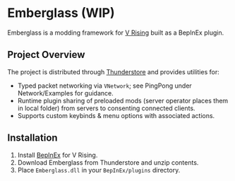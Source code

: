 # Emberglass (WIP)

Emberglass is a modding framework for [V Rising](https://playvrising.com/) built as a BepInEx plugin.

## Project Overview

The project is distributed through [Thunderstore][thunderstore] and provides utilities for:

* Typed packet networking via `VNetwork`; see PingPong under Network/Examples for guidance.
* Runtime plugin sharing of preloaded mods (server operator places them in local folder) from servers to consenting connected clients.
* Supports custom keybinds & menu options with associated actions.

[thunderstore]: https://thunderstore.io/c/v-rising/p/zfolmt/Emberglass/

## Installation

1. Install [BepInEx](https://bepinex.github.io/) for V Rising.
2. Download Emberglass from Thunderstore and unzip contents.
3. Place `Emberglass.dll` in your `BepInEx/plugins` directory.
